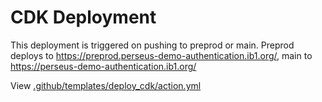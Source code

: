 # CDK Deployment

This deployment is triggered on pushing to preprod or main. Preprod deploys to https://preprod.perseus-demo-authentication.ib1.org/, main to https://perseus-demo-authentication.ib1.org/

View [.github/templates/deploy_cdk/action.yml](../../.github/templates/deploy_cdk/action.yml)
